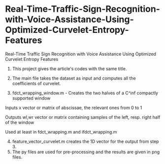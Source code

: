 # Real-Time-Traffic-Sign-Recognition-with-Voice-Assistance-Using-Optimized-Curvelet-Entropy-Features
Real-Time Traffic Sign Recognition with Voice Assistance Using Optimized Curvelet Entropy Features

1. This project gives the article's codes with the same title.
2. The main file takes the dataset as input and computes all the coefficients of curvelet.

3. fdct_wrapping_window.m - Creates the two halves of a C^inf compactly supported window

 Inputs
   x       vector or matrix of abscissae, the relevant ones from 0 to 1

 Outputs
   wl,wr   vector or matrix containing samples of the left, resp. right
           half of the window

Used at least in fdct_wrapping.m and ifdct_wrapping.m

4. feature_vector_curvelet.m creates the 1D vector for the output from step 3.
5.  The py files are used for pre-processing  and the results are given in png files.
